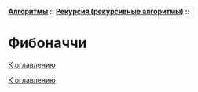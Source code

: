 **[Алгоритмы](../../README.md#алгоритмы) :: [Рекурсия (рекурсивные алгоритмы)](../../README.md#рекурсия-рекурсивные-алгоритмы) ::**
# Фибоначчи

<!--

-->

[К оглавлению](../../README.md#рекурсия-рекурсивные-алгоритмы)



[К оглавлению](../../README.md#рекурсия-рекурсивные-алгоритмы)
